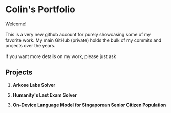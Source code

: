 # Colin's Portfolio

Welcome!  
<br>
This is a very new github account for purely showcasing some of my favorite work. My main GitHub (private) holds the bulk of my commits and projects over the years.  
<br>
If you want more details on my work, please just ask

## Projects
1. **Arkose Labs Solver**  

2. **Humanity's Last Exam Solver**

3. **On-Device Language Model for Singaporean Senior Citizen Population**
